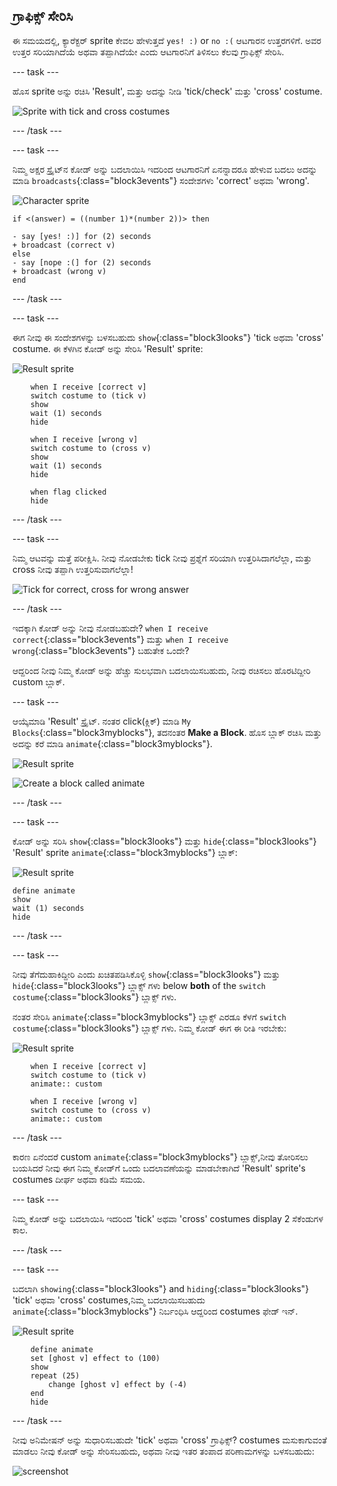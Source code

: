 ## ಗ್ರಾಫಿಕ್ಸ್ ಸೇರಿಸಿ

ಈ ಸಮಯದಲ್ಲಿ, ಕ್ಯಾರೆಕ್ಟರ್ sprite ಕೇವಲ ಹೇಳುತ್ತದೆ `yes! :)` or `no :(` ಆಟಗಾರನ ಉತ್ತರಗಳಿಗೆ. ಅವರ ಉತ್ತರ ಸರಿಯಾಗಿದೆಯೆ ಅಥವಾ ತಪ್ಪಾಗಿದೆಯೇ ಎಂದು ಆಟಗಾರನಿಗೆ ತಿಳಿಸಲು ಕೆಲವು ಗ್ರಾಫಿಕ್ಸ್ ಸೇರಿಸಿ.

\--- task \---

ಹೊಸ sprite ಅನ್ನು ರಚಿಸಿ 'Result', ಮತ್ತು ಅದನ್ನು ನೀಡಿ 'tick/check' ಮತ್ತು 'cross' costume.

![Sprite with tick and cross costumes](images/brain-result.png)

\--- /task \---

\--- task \---

ನಿಮ್ಮ ಅಕ್ಷರ ಸ್ಪ್ರೈಟ್‌ನ ಕೋಡ್ ಅನ್ನು ಬದಲಾಯಿಸಿ ಇದರಿಂದ ಆಟಗಾರನಿಗೆ ಏನನ್ನಾದರೂ ಹೇಳುವ ಬದಲು ಅದನ್ನು ಮಾಡಿ `broadcasts`{:class="block3events"} ಸಂದೇಶಗಳು 'correct' ಅಥವಾ 'wrong'.

![Character sprite](images/giga-sprite.png)

```blocks3
if <(answer) = ((number 1)*(number 2))> then

- say [yes! :)] for (2) seconds
+ broadcast (correct v)
else
- say [nope :(] for (2) seconds
+ broadcast (wrong v)
end
```

\--- /task \---

\--- task \---

ಈಗ ನೀವು ಈ ಸಂದೇಶಗಳನ್ನು ಬಳಸಬಹುದು `show`{:class="block3looks"} 'tick ಅಥವಾ 'cross' costume. ಈ ಕೆಳಗಿನ ಕೋಡ್ ಅನ್ನು ಸೇರಿಸಿ 'Result' sprite:

![Result sprite](images/result-sprite.png)

```blocks3
    when I receive [correct v]
    switch costume to (tick v)
    show
    wait (1) seconds
    hide

    when I receive [wrong v]
    switch costume to (cross v)
    show
    wait (1) seconds
    hide

    when flag clicked
    hide
```

\--- /task \---

\--- task \---

ನಿಮ್ಮ ಆಟವನ್ನು ಮತ್ತೆ ಪರೀಕ್ಷಿಸಿ. ನೀವು ನೋಡಬೇಕು tick ನೀವು ಪ್ರಶ್ನೆಗೆ ಸರಿಯಾಗಿ ಉತ್ತರಿಸಿದಾಗಲೆಲ್ಲಾ, ಮತ್ತು cross ನೀವು ತಪ್ಪಾಗಿ ಉತ್ತರಿಸುವಾಗಲೆಲ್ಲಾ!

![Tick for correct, cross for wrong answer](images/brain-test-answer.png)

\--- /task \---

ಇದಕ್ಕಾಗಿ ಕೋಡ್ ಅನ್ನು ನೀವು ನೋಡಬಹುದೇ? `when I receive correct`{:class="block3events"} ಮತ್ತು `when I receive wrong`{:class="block3events"} ಬಹುತೇಕ ಒಂದೇ?

ಆದ್ದರಿಂದ ನೀವು ನಿಮ್ಮ ಕೋಡ್ ಅನ್ನು ಹೆಚ್ಚು ಸುಲಭವಾಗಿ ಬದಲಾಯಿಸಬಹುದು, ನೀವು ರಚಿಸಲು ಹೊರಟಿದ್ದೀರಿ custom ಬ್ಲಾಕ್.

\--- task \---

ಆಯ್ಕೆಮಾಡಿ 'Result' ಸ್ಪ್ರೈಟ್. ನಂತರ click(ಕ್ಲಿಕ್) ಮಾಡಿ `My Blocks`{:class="block3myblocks"}, ತದನಂತರ **Make a Block**. ಹೊಸ ಬ್ಲಾಕ್ ರಚಿಸಿ ಮತ್ತು ಅದನ್ನು ಕರೆ ಮಾಡಿ `animate`{:class="block3myblocks"}.

![Result sprite](images/result-sprite.png)

![Create a block called animate](images/brain-animate-function.png)

\--- /task \---

\--- task \---

ಕೋಡ್ ಅನ್ನು ಸರಿಸಿ `show`{:class="block3looks"} ಮತ್ತು `hide`{:class="block3looks"} 'Result' sprite `animate`{:class="block3myblocks"} ಬ್ಲಾಕ್:

![Result sprite](images/result-sprite.png)

```blocks3
define animate
show
wait (1) seconds
hide
```

\--- /task \---

\--- task \---

ನೀವು ತೆಗೆದುಹಾಕಿದ್ದೀರಿ ಎಂದು ಖಚಿತಪಡಿಸಿಕೊಳ್ಳಿ `show`{:class="block3looks"} ಮತ್ತು `hide`{:class="block3looks"} ಬ್ಲಾಕ್ಸ್ ಗಳು below **both** of the `switch costume`{:class="block3looks"} ಬ್ಲಾಕ್ಸ್ ಗಳು.

ನಂತರ ಸೇರಿಸಿ `animate`{:class="block3myblocks"} ಬ್ಲಾಕ್ಸ್ ಎರಡೂ ಕೆಳಗೆ `switch costume`{:class="block3looks"} ಬ್ಲಾಕ್ಸ್ ಗಳು. ನಿಮ್ಮ ಕೋಡ್ ಈಗ ಈ ರೀತಿ ಇರಬೇಕು:

![Result sprite](images/result-sprite.png)

```blocks3
    when I receive [correct v]
    switch costume to (tick v)
    animate:: custom

    when I receive [wrong v]
    switch costume to (cross v)
    animate:: custom
```

\--- /task \---

ಕಾರಣ ಏನೆಂದರೆ custom `animate`{:class="block3myblocks"} ಬ್ಲಾಕ್ಸ್,ನೀವು ತೋರಿಸಲು ಬಯಸಿದರೆ ನೀವು ಈಗ ನಿಮ್ಮ ಕೋಡ್‌ಗೆ ಒಂದು ಬದಲಾವಣೆಯನ್ನು ಮಾಡಬೇಕಾಗಿದೆ 'Result' sprite's costumes ದೀರ್ಘ ಅಥವಾ ಕಡಿಮೆ ಸಮಯ.

\--- task \---

ನಿಮ್ಮ ಕೋಡ್ ಅನ್ನು ಬದಲಾಯಿಸಿ ಇದರಿಂದ 'tick' ಅಥವಾ 'cross' costumes display 2 ಸೆಕೆಂಡುಗಳ ಕಾಲ.

\--- /task \---

\--- task \---

ಬದಲಾಗಿ `showing`{:class="block3looks"} and `hiding`{:class="block3looks"} 'tick' ಅಥವಾ 'cross' costumes,ನಿಮ್ಮ ಬದಲಾಯಿಸಬಹುದು `animate`{:class="block3myblocks"} ನಿರ್ಬಂಧಿಸಿ ಆದ್ದರಿಂದ costumes ಫೇಡ್ ಇನ್.

![Result sprite](images/result-sprite.png)

```blocks3
    define animate
    set [ghost v] effect to (100)
    show
    repeat (25)
        change [ghost v] effect by (-4)
    end
    hide
```

\--- /task \---

ನೀವು ಅನಿಮೇಷನ್ ಅನ್ನು ಸುಧಾರಿಸಬಹುದೇ 'tick' ಅಥವಾ 'cross' ಗ್ರಾಫಿಕ್ಸ್? costumes ಮಸುಕಾಗುವಂತೆ ಮಾಡಲು ನೀವು ಕೋಡ್ ಅನ್ನು ಸೇರಿಸಬಹುದು, ಅಥವಾ ನೀವು ಇತರ ತಂಪಾದ ಪರಿಣಾಮಗಳನ್ನು ಬಳಸಬಹುದು:

![screenshot](images/brain-effects.png)